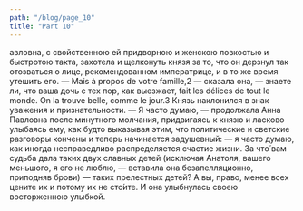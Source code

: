 ```yaml
---
path: "/blog/page_10"
title: "Part 10"
---
```


авловна, с свойственною ей придворною и женскою ловкостью и быстротою такта, захотела и щелконуть князя за то, что он дерзнул так отозваться о лице, рекомендованном императрице, и в то же время утешить его.
— Mais à propos de votre famille,2 — сказала она, — знаете ли, что ваша дочь с тех пор, как выезжает, fait les délices de tout le monde. On la trouve belle, comme le jour.3
Князь наклонился в знак уважения и признательности.
— Я часто думаю, — продолжала Анна Павловна после минутного молчания, придвигаясь к князю и ласково улыбаясь ему, как будто выказывая этим, что политические и светские разговоры кончены и теперь начинается задушевный: — я часто думаю, как иногда несправедливо распределяется счастие жизни. За что́ вам судьба дала таких двух славных детей (исключая Анатоля, вашего меньшого, я его не люблю, — вставила она безапелляционно, приподняв брови) — таких прелестных детей? А вы, право, менее всех цените их и потому их не сто́ите.
И она улыбнулась своею восторженною улыбкой.

